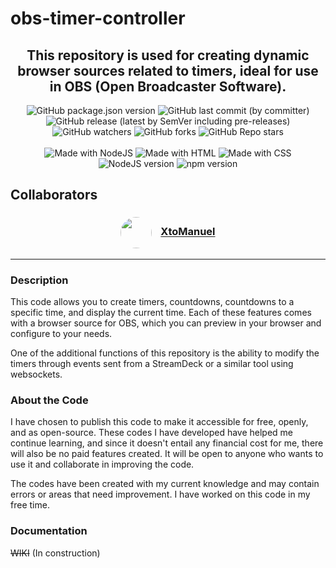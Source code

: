 # obs-timer-controller

<h2 align="center">This repository is used for creating dynamic browser sources related to timers, ideal for use in OBS (Open Broadcaster Software).</h2>

<div align="center">
<img alt="GitHub package.json version" src="https://img.shields.io/github/package-json/v/BrowserSourcesForOBS/obs-timer-controller?style=for-the-badge&link=https%3A%2F%2Fgithub.com%2FBrowserSourcesForOBS%2Fobs-timer-controller">
<img alt="GitHub last commit (by committer)" src="https://img.shields.io/github/last-commit/BrowserSourcesForOBS/obs-timer-controller?style=for-the-badge&link=https%3A%2F%2Fgithub.com%2FBrowserSourcesForOBS%2Fobs-timer-controller">
<img alt="GitHub release (latest by SemVer including pre-releases)" src="https://img.shields.io/github/downloads-pre/BrowserSourcesForOBS/obs-timer-controller/latest/total?style=for-the-badge&link=https%3A%2F%2Fgithub.com%2FBrowserSourcesForOBS%2Fobs-timer-controller%2freleases%2Flatest">
<br>
<img alt="GitHub watchers" src="https://img.shields.io/github/watchers/BrowserSourcesForOBS/obs-timer-controller?style=for-the-badge&link=https%3A%2F%2Fgithub.com%2FBrowserSourcesForOBS%2Fobs-timer-controller">
<img alt="GitHub forks" src="https://img.shields.io/github/forks/BrowserSourcesForOBS/obs-timer-controller?style=for-the-badge&link=https%3A%2F%2Fgithub.com%2FBrowserSourcesForOBS%2Fobs-timer-controller">
<img alt="GitHub Repo stars" src="https://img.shields.io/github/stars/BrowserSourcesForOBS/obs-timer-controller?style=for-the-badge&link=https%3A%2F%2Fgithub.com%2FBrowserSourcesForOBS%2Fobs-timer-controller">
<br>
<br>
<img alt="Made with NodeJS" src="https://img.shields.io/badge/MADE%20WITH-NodeJS-yellow?style=for-the-badge&logo=javascript&link=https%3A%2F%2Fnodejs.org">
<img alt="Made with HTML" src="https://img.shields.io/badge/MADE%20WITH-HTML-orange?style=for-the-badge&logo=html5">
<img alt="Made with CSS" src="https://img.shields.io/badge/MADE%20WITH-CSS-blue?style=for-the-badge&logo=css3">
<br>
<img alt="NodeJS version" src="https://img.shields.io/badge/VERSION-18.18.0%20LTS-yellow?style=for-the-badge&logo=javascript&link=https%3A%2F%2Fnodejs.org%2Fes%2Fdownload">
<img alt="npm version" src="https://img.shields.io/badge/VERSION-10.2.0-red?style=for-the-badge&logo=npm&link=https%3A%2F%2Fwww.npmjs.com">
</div>

## Collaborators

<div align="center"><h3><a href="https://github.com/XtoMHA96"><img src="https://github.com/XtoMHA96.png?size=50" alt="" style="vertical-align:middle; border-radius:50%" height="50"></a><span style="display:inline-block; width: 10px;"></span> <a href="https://github.com/XtoMHA96"><b>XtoManuel</b></a></h3></div>
<!--&nbsp;&nbsp;&nbsp;&nbsp;-->

___

### Description

This code allows you to create timers, countdowns, countdowns to a specific time, and display the current time. Each of these features comes with a browser source for OBS, which you can preview in your browser and configure to your needs.

One of the additional functions of this repository is the ability to modify the timers through events sent from a StreamDeck or a similar tool using websockets.

### About the Code

I have chosen to publish this code to make it accessible for free, openly, and as open-source. These codes I have developed have helped me continue learning, and since it doesn't entail any financial cost for me, there will also be no paid features created. It will be open to anyone who wants to use it and collaborate in improving the code.

The codes have been created with my current knowledge and may contain errors or areas that need improvement. I have worked on this code in my free time.

### Documentation

~~WIKI~~ (In construction)
